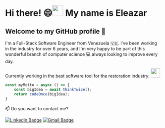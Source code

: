 # Hi there! 😄<img src="https://media.giphy.com/media/hvRJCLFzcasrR4ia7z/giphy.gif" width="35px" height="35px"> My name is Eleazar
## Welcome to my GitHub profile 👾

I'm a Full-Stack Software Engineer from Venezuela 🇻🇪. I've been working in the industry for over 6 years, and I'm very happy to be part of this wonderful branch of computer science 💻 always looking to improve every day.

Currently working in the best software tool for the restoration industry: <a href="https://tryknowhow.com/"><code><img height="30" width="30" src="https://user-images.githubusercontent.com/7490699/116176288-2985ae80-a6cf-11eb-87b2-11507cee8211.png"></code></a>

``` js
const myMotto = async () => {
    const bigIdea = await thinkTwice();
    return codeOnce(bigIdea);
}
```


📫 Do you want to contact me?

[![Linkedin Badge](https://img.shields.io/badge/-LinkedIn-blue?style=flat-square&logo=Linkedin&logoColor=white&link=https://www.linkedin.com/in/eleazarmaestre)](https://www.linkedin.com/in/eleazarmaestre)
[![Gmail Badge](https://img.shields.io/badge/-E--mail-B23121?style=flat-square&logo=gmail&logoColor=white&link=mailto:eleazarenrique23@gmail.com)](mailto:eleazarenrique23@gmail.com)
